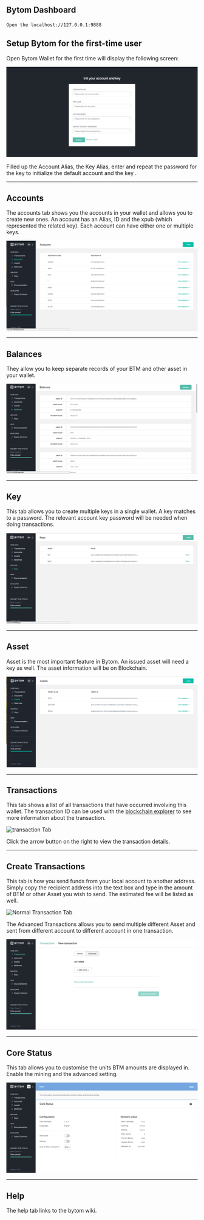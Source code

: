 ## Bytom Dashboard

```no-highlight
Open the localhost://127.0.0.1:9888
```

## Setup Bytom for the first-time user

Open Bytom Wallet for the first time will display the following screen:

![Init Tab](./img/init.png)

Filled up the Account Alias, the Key Alias, enter and repeat the password 
for the key to initialize the default account and the key .

---

## Accounts

The accounts tab shows you the accounts in your wallet and allows you to create new ones. 
An account has an Alias, ID and the xpub (which represented the related key). 
Each account can have either one or multiple keys. 

![Accounts Tab](./img/account.png)


---

## Balances

They allow you to keep separate records of your BTM and other asset in your wallet. 

![balance Tab](./img/balance.png)

---


## Key
This tab allows you to create multiple keys in a single wallet. A key matches to a password. 
The relevant account key password will be needed when doing transactions.

![key Tab](./img/key.png)

---

## Asset
Asset is the most important feature in Bytom. An issued asset will need a key as well.
The asset information will be on Blockchain.

![asset Tab](./img/asset.png)

---

## Transactions

This tab shows a list of all transactions that have occurred involving this wallet. 
The transaction ID can be used with the
[blockchain explorer](https://blockmeta.com/) to see more information about the transaction.

![transaction Tab](./img/transaction.png)


Click the arrow button on the right to view the transaction details. 

---

## Create Transactions

This tab is how you send funds from your local account to another address. Simply copy the recipient
address into the text box and type in the amount of BTM or other Asset you wish to send.
The estimated fee will be listed as well. 

![Normal Transaction Tab](./img/normal_transaction.png)


The Advanced Transactions allows you to send multiple different Asset and sent from different account 
to different account in one transaction.

![Advanced Transaction Tab](./img/advanced_transaction.png)

---

## Core Status

This tab allows you to customise the units BTM amounts are displayed in. 
Enable the mining and the advanced setting.


![Core Status Tab](./img/core_status.png)

---


## Help

The help tab links to the bytom wiki.
